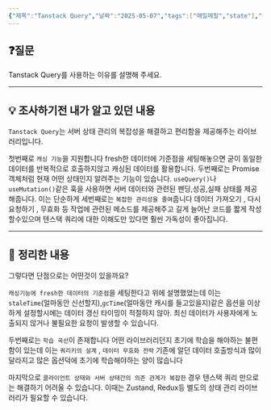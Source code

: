 ```yaml
---
{"제목":"Tanstack Query","날짜":"2025-05-07","tags":["매일메일","state"],"dg-publish":true,"permalink":"/매일메일/25년5월/Tanstack Query/","dgPassFrontmatter":true,"updated":"2025-05-07T12:08:26.791+09:00"}
---
```


## ❓질문

Tanstack Query를 사용하는 이유를 설명해 주세요.

---
## 💡 조사하기전 내가 알고 있던 내용

`Tanstack Query`는 서버 상태 관리의 복잡성을 해결하고 편리함을 제공해주는 라이브러리입니다.

첫번째로 `캐싱 기능`을 지원합니다 fresh한 데이터에 기준점을 세팅해놓으면 굳이 동일한 데이터를 반복적으로 호출하지않고 캐싱된 데이터를 활용합니다.
두번째로는 Promise 객체처럼 현재 어떤 상태인지 알려주는 기능이 있습니다. `useQuery()`나 `useMutation()`같은 훅을 사용하면 서버 데이터와 관련된 펜딩,성공,실패 상태를 제공해줍니다.
이는 단순하게 
세번째로는 `복잡한 관리성을 줄여`줍니다 데이터 가져오기 , 다시 요청하기 , 무효화 등 작업에 관련된 메소드를 제공해주고 길게 늘어난 코드를 짧게 작성할수있으며 텐스택 쿼리에 대한 이해도만 있다면 훨씬 가독성이 좋아집니다.

---
## 🏫 정리한 내용

그렇다면 단점으로는 어떤것이 있을까요? 

`캐싱기능에 fresh한 데이터의 기준점`을 세팅한다고 위에 설명했었는데 이는 `staleTime`(얼마동안 신선할지),`gcTime`(얼마동안 캐시를 들고있을지)같은 옵션을 이상하게 설정할시에는 데이터 갱신 타이밍이 적절하지 않아. 최신 데이터가 사용자에게 노출되지 않거나 불필요한 요청이 발생할 수 있습니다.

두번째로는 `학습 곡선`이 존재합니다 어떤 라이브러리던지 초기에 학습을 해야하는 불편함이 있는데 이는 `쿼리키의 설계` , `데이터 무효화 전략` 기존에 알던 데이터 호출방식과 많이 달라지고 많은 옵션덕에 초기에 학습해야하는 양이 많습니다

마지막으로 `클라이언트 상태와 서버 상태간의 의존 관계가 복잡한` 경우 텐스택 쿼리 만으로는 해결하기 어려울 수 있습니다. 이때는 Zustand, Redux등 별도의 상태 관리 라이브러리가 필요할 수 있습니다.